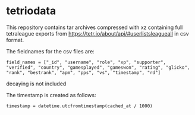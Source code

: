 # tetriodata

This repository contains tar archives compressed with xz containing full tetraleague exports from https://tetr.io/about/api/#userlistsleagueall in csv format.


The fieldnames for the csv files are:
```
field_names = ["_id", "username", "role", "xp", "supporter", "verified", "country", "gamesplayed", "gameswon", "rating", "glicko", "rank", "bestrank", "apm", "pps", "vs", "timestamp", "rd"]
```
decaying is not included

The timestamp is created as follows:
```
timestamp = datetime.utcfromtimestamp(cached_at / 1000)
```
